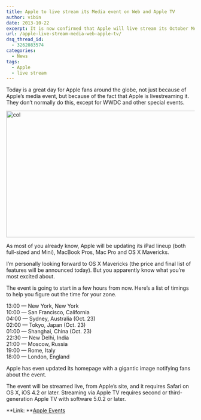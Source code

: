 ```yaml
---
title: Apple to live stream its Media event on Web and Apple TV
author: vibin
date: 2013-10-22
excerpt: It is now confirmed that Apple will live stream its October Media event, requiring a Mac or an iOS device or an Apple TV.
url: /apple-live-stream-media-web-apple-tv/
dsq_thread_id:
  - 3262083574
categories:
  - News
tags:
  - Apple
  - live stream
---
```

Today is a great day for Apple fans around the globe, not just because of Apple&#8217;s media event, but because of the fact that Apple is livestreaming it. They don&#8217;t normally do this, except for WWDC and other special events.

[<img class="aligncenter size-medium wp-image-78303" alt="col" src="http://cdn.devilsworkshop.org/files/2013/10/col-600x339.jpg" width="600" height="339" />][1]

As most of you already know, Apple will be updating its iPad lineup (both full-sized and Mini), MacBook Pros, Mac Pro and OS X Mavericks.

I&#8217;m personally looking forward to OS X Mavericks (the price and final list of features will be announced today). But you apparently know what you&#8217;re most excited about.

The event is going to start in a few hours from now. Here&#8217;s a list of timings to help you figure out the time for your zone.

13:00 — New York, New York  
10:00 — San Francisco, California  
04:00 — Sydney, Australia (Oct. 23)  
02:00 — Tokyo, Japan (Oct. 23)  
01:00 — Shanghai, China (Oct. 23)  
22:30 — New Delhi, India  
21:00 — Moscow, Russia  
19:00 — Rome, Italy  
18:00 — London, England

Apple has even updated its homepage with a gigantic image notifying fans about the event.

The event will be streamed live, from Apple&#8217;s site, and it requires Safari on OS X, iOS 4.2 or later. Streaming via Apple TV requires second or third-generation Apple TV with software 5.0.2 or later.

**Link: **<a href="http://www.apple.com/apple-events/october-2013/" onclick="_gaq.push(['_trackEvent', 'outbound-article', 'http://www.apple.com/apple-events/october-2013/', 'Apple Events']);" >Apple Events</a>

 [1]: http://cdn.devilsworkshop.org/files/2013/10/col.jpg
